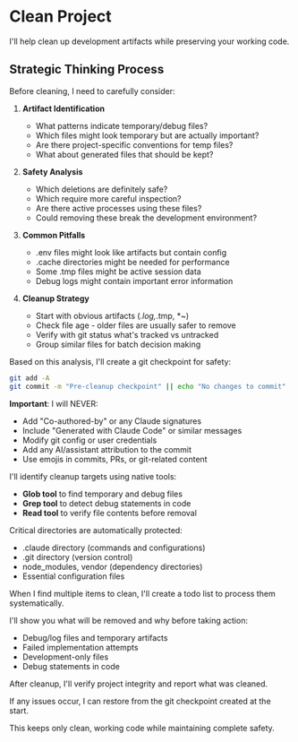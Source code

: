 # Clean Project

I'll help clean up development artifacts while preserving your working code.

## Strategic Thinking Process

Before cleaning, I need to carefully consider:

1. **Artifact Identification**
   - What patterns indicate temporary/debug files?
   - Which files might look temporary but are actually important?
   - Are there project-specific conventions for temp files?
   - What about generated files that should be kept?

2. **Safety Analysis**
   - Which deletions are definitely safe?
   - Which require more careful inspection?
   - Are there active processes using these files?
   - Could removing these break the development environment?

3. **Common Pitfalls**
   - .env files might look like artifacts but contain config
   - .cache directories might be needed for performance
   - Some .tmp files might be active session data
   - Debug logs might contain important error information

4. **Cleanup Strategy**
   - Start with obvious artifacts (*.log,*.tmp, *~)
   - Check file age - older files are usually safer to remove
   - Verify with git status what's tracked vs untracked
   - Group similar files for batch decision making
</think>

Based on this analysis, I'll create a git checkpoint for safety:

```bash
git add -A
git commit -m "Pre-cleanup checkpoint" || echo "No changes to commit"
```

**Important**: I will NEVER:

- Add "Co-authored-by" or any Claude signatures
- Include "Generated with Claude Code" or similar messages
- Modify git config or user credentials
- Add any AI/assistant attribution to the commit
- Use emojis in commits, PRs, or git-related content

I'll identify cleanup targets using native tools:

- **Glob tool** to find temporary and debug files
- **Grep tool** to detect debug statements in code
- **Read tool** to verify file contents before removal

Critical directories are automatically protected:

- .claude directory (commands and configurations)
- .git directory (version control)
- node_modules, vendor (dependency directories)
- Essential configuration files

When I find multiple items to clean, I'll create a todo list to process them systematically.

I'll show you what will be removed and why before taking action:

- Debug/log files and temporary artifacts
- Failed implementation attempts
- Development-only files
- Debug statements in code

After cleanup, I'll verify project integrity and report what was cleaned.

If any issues occur, I can restore from the git checkpoint created at the start.

This keeps only clean, working code while maintaining complete safety.
